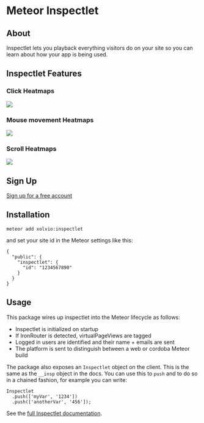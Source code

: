 Meteor Inspectlet
=================

## About

Inspectlet lets you playback everything visitors do on your site so you can learn about how your
app is being used.

## Inspectlet Features

### Click Heatmaps
![](https://raw.githubusercontent.com/xolvio/meteor-inspectlet/master/images/click-heatmap.png)

### Mouse movement Heatmaps
![](https://raw.githubusercontent.com/xolvio/meteor-inspectlet/master/images/eyetracking-heatmap.png)

### Scroll Heatmaps
![](https://raw.githubusercontent.com/xolvio/meteor-inspectlet/master/images/scroll-heatmap.png)

## Sign Up

[Sign up for a free account](http://www.inspectlet.com/?u=xolvio)

## Installation

`meteor add xolvio:inspectlet`

and set your site id in the Meteor settings like this:

```
{
  "public": {
    "inspectlet": {
      "id": "1234567890"
    }
  }
}
```

## Usage

This package wires up inspectlet into the Meteor lifecycle as follows:

* Inspectlet is initialized on startup
* If IronRouter is detected, virtualPageViews are tagged
* Logged in users are identified and their name + emails are sent
* The platform is sent to distinguish between a web or cordoba Meteor build

The package also exposes an `Inspectlet` object on the client. This is the same as the `__insp`
object in the docs. You can use this to `push` and to do so in a chained fashion, for example you
can write:

```
Inspectlet
  .push(['myVar', '1234'])
  .push(['anotherVar', '456']);
```

See the [full Inspectlet documentation](https://www.inspectlet.com/docs).

